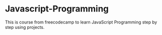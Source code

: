 # Javascript-Programming
This is course from freecodecamp to learn JavaScript Programming step by step using projects.
